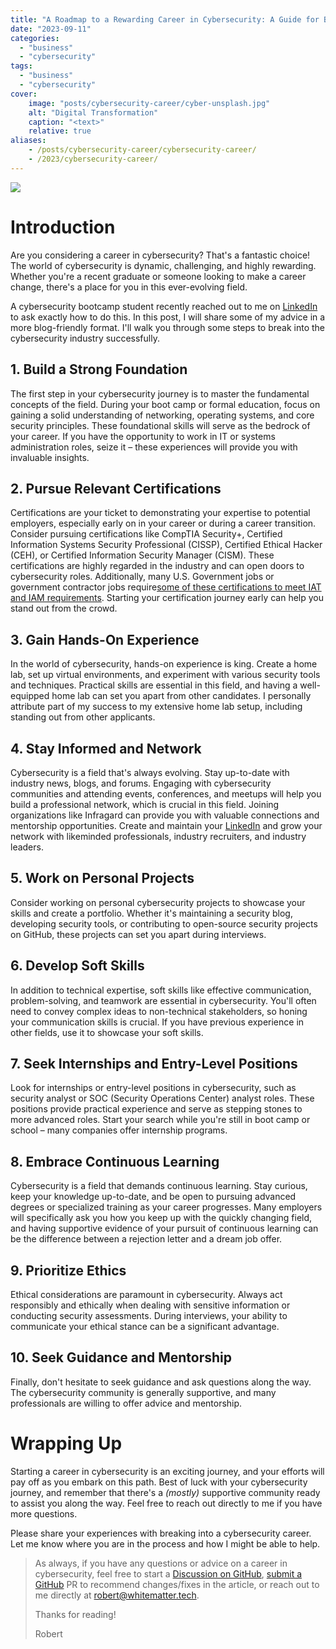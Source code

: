 ```yaml
---
title: "A Roadmap to a Rewarding Career in Cybersecurity: A Guide for Beginners"
date: "2023-09-11"
categories:
  - "business"
  - "cybersecurity"
tags:
  - "business"
  - "cybersecurity"
cover:
    image: "posts/cybersecurity-career/cyber-unsplash.jpg"
    alt: "Digital Transformation"
    caption: "<text>"
    relative: true
aliases:
    - /posts/cybersecurity-career/cybersecurity-career/
    - /2023/cybersecurity-career/
---
```

![](/posts/cybersecurity-career/images/cyber-unsplash.jpg)

# Introduction

Are you considering a career in cybersecurity? That's a fantastic choice! The world of cybersecurity is dynamic, challenging, and highly rewarding. Whether you're a recent graduate or someone looking to make a career change, there's a place for you in this ever-evolving field. 

A cybersecurity bootcamp student recently reached out to me on [LinkedIn](https://linkedin.white.fm) to ask exactly how to do this. In this post, I will share some of my advice in a more blog-friendly format. I'll walk you through some steps to break into the cybersecurity industry successfully.

## 1. Build a Strong Foundation

The first step in your cybersecurity journey is to master the fundamental concepts of the field. During your boot camp or formal education, focus on gaining a solid understanding of networking, operating systems, and core security principles. These foundational skills will serve as the bedrock of your career. If you have the opportunity to work in IT or systems administration roles, seize it – these experiences will provide you with invaluable insights.

## 2. Pursue Relevant Certifications

Certifications are your ticket to demonstrating your expertise to potential employers, especially early on in your career or during a career transition. Consider pursuing certifications like CompTIA Security+, Certified Information Systems Security Professional (CISSP), Certified Ethical Hacker (CEH), or Certified Information Security Manager (CISM). These certifications are highly regarded in the industry and can open doors to cybersecurity roles. Additionally, many U.S. Government jobs or government contractor jobs require[some of these certifications to meet IAT and IAM requirements](https://public.cyber.mil/wid/cwmp/dod-approved-8570-baseline-certifications/). Starting your certification journey early can help you stand out from the crowd.

## 3. Gain Hands-On Experience

In the world of cybersecurity, hands-on experience is king. Create a home lab, set up virtual environments, and experiment with various security tools and techniques. Practical skills are essential in this field, and having a well-equipped home lab can set you apart from other candidates. I personally attribute part of my success to my extensive home lab setup, including standing out from other applicants.

## 4. Stay Informed and Network

Cybersecurity is a field that's always evolving. Stay up-to-date with industry news, blogs, and forums. Engaging with cybersecurity communities and attending events, conferences, and meetups will help you build a professional network, which is crucial in this field. Joining organizations like Infragard can provide you with valuable connections and mentorship opportunities. Create and maintain your [LinkedIn](https://linkedin.white.fm) and grow your network with likeminded professionals, industry recruiters, and industry leaders.

## 5. Work on Personal Projects

Consider working on personal cybersecurity projects to showcase your skills and create a portfolio. Whether it's maintaining a security blog, developing security tools, or contributing to open-source security projects on GitHub, these projects can set you apart during interviews.

## 6. Develop Soft Skills

In addition to technical expertise, soft skills like effective communication, problem-solving, and teamwork are essential in cybersecurity. You'll often need to convey complex ideas to non-technical stakeholders, so honing your communication skills is crucial. If you have previous experience in other fields, use it to showcase your soft skills.

## 7. Seek Internships and Entry-Level Positions

Look for internships or entry-level positions in cybersecurity, such as security analyst or SOC (Security Operations Center) analyst roles. These positions provide practical experience and serve as stepping stones to more advanced roles. Start your search while you're still in boot camp or school – many companies offer internship programs.

## 8. Embrace Continuous Learning

Cybersecurity is a field that demands continuous learning. Stay curious, keep your knowledge up-to-date, and be open to pursuing advanced degrees or specialized training as your career progresses. Many employers will specifically ask you how you keep up with the quickly changing field, and having supportive evidence of your pursuit of continuous learning can be the difference between a rejection letter and a dream job offer.

## 9. Prioritize Ethics

Ethical considerations are paramount in cybersecurity. Always act responsibly and ethically when dealing with sensitive information or conducting security assessments. During interviews, your ability to communicate your ethical stance can be a significant advantage.

## 10. Seek Guidance and Mentorship

Finally, don't hesitate to seek guidance and ask questions along the way. The cybersecurity community is generally supportive, and many professionals are willing to offer advice and mentorship.

# Wrapping Up

Starting a career in cybersecurity is an exciting journey, and your efforts will pay off as you embark on this path. Best of luck with your cybersecurity journey, and remember that there's a *(mostly)* supportive community ready to assist you along the way. Feel free to reach out directly to me if you have more questions.

Please share your experiences with breaking into a cybersecurity career. Let me know where you are in the process and how I might be able to help.

> As always, if you have any questions or advice on a career in cybersecurity, feel free to start a [Discussion on GitHub](https://github.com/RobertDWhite/WhiteMatterTech/discussions), [submit a GitHub](https://github.com/RobertDWhite/WhiteMatterTech/pulls) PR to recommend changes/fixes in the article, or reach out to me directly at [robert@whitematter.tech](mailto:robert@whitematter.tech).
>
> Thanks for reading!
>
> Robert
